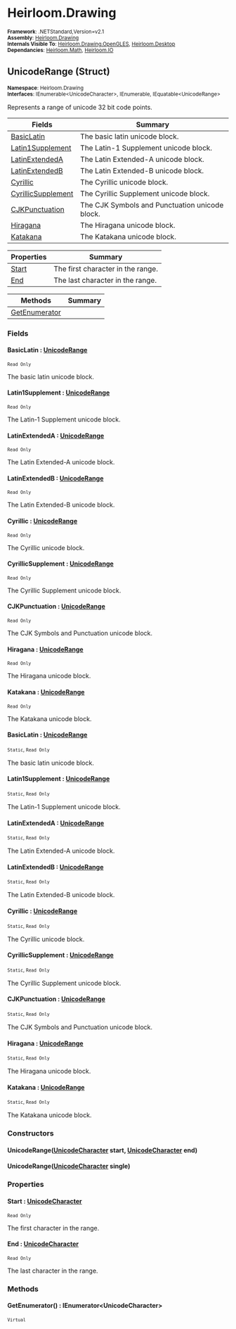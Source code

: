 # Heirloom.Drawing

<small>**Framework**: .NETStandard,Version=v2.1</small>  
<small>**Assembly**: [Heirloom.Drawing](../Heirloom.Drawing/Heirloom.Drawing.md)</small>  
<small>**Internals Visible To**: [Heirloom.Drawing.OpenGLES](../Heirloom.Drawing.OpenGLES/Heirloom.Drawing.OpenGLES.md), [Heirloom.Desktop](../Heirloom.Desktop/Heirloom.Desktop.md)</small>  
<small>**Dependancies**: [Heirloom.Math](../Heirloom.Math/Heirloom.Math.md), [Heirloom.IO](../Heirloom.IO/Heirloom.IO.md)</small>  

## UnicodeRange (Struct)
<small>**Namespace**: Heirloom.Drawing</sub></small>  
<small>**Interfaces**: IEnumerable\<UnicodeCharacter>, IEnumerable, IEquatable\<UnicodeRange></small>  

Represents a range of unicode 32 bit code points.

| Fields                          | Summary                                        |
|---------------------------------|------------------------------------------------|
| [BasicLatin](#BASIE074)         | The basic latin unicode block.                 |
| [Latin1Supplement](#LATI97FF)   | The Latin-1 Supplement unicode block.          |
| [LatinExtendedA](#LATID809)     | The Latin Extended-A unicode block.            |
| [LatinExtendedB](#LATIB028)     | The Latin Extended-B unicode block.            |
| [Cyrillic](#CYRI2C48)           | The Cyrillic unicode block.                    |
| [CyrillicSupplement](#CYRIDC51) | The Cyrillic Supplement unicode block.         |
| [CJKPunctuation](#CJKP619A)     | The CJK Symbols and Punctuation unicode block. |
| [Hiragana](#HIRA5925)           | The Hiragana unicode block.                    |
| [Katakana](#KATA2E4B)           | The Katakana unicode block.                    |

| Properties         | Summary                           |
|--------------------|-----------------------------------|
| [Start](#STARC183) | The first character in the range. |
| [End](#END6246)    | The last character in the range.  |

| Methods                    | Summary |
|----------------------------|---------|
| [GetEnumerator](#GETEF1F9) |         |

### Fields

#### <a name="BASIE074"></a> BasicLatin : [UnicodeRange](Heirloom.Drawing.UnicodeRange.md)
<small>`Read Only`</small>

The basic latin unicode block.

#### <a name="LATI97FF"></a> Latin1Supplement : [UnicodeRange](Heirloom.Drawing.UnicodeRange.md)
<small>`Read Only`</small>

The Latin-1 Supplement unicode block.

#### <a name="LATID809"></a> LatinExtendedA : [UnicodeRange](Heirloom.Drawing.UnicodeRange.md)
<small>`Read Only`</small>

The Latin Extended-A unicode block.

#### <a name="LATIB028"></a> LatinExtendedB : [UnicodeRange](Heirloom.Drawing.UnicodeRange.md)
<small>`Read Only`</small>

The Latin Extended-B unicode block.

#### <a name="CYRI2C48"></a> Cyrillic : [UnicodeRange](Heirloom.Drawing.UnicodeRange.md)
<small>`Read Only`</small>

The Cyrillic unicode block.

#### <a name="CYRIDC51"></a> CyrillicSupplement : [UnicodeRange](Heirloom.Drawing.UnicodeRange.md)
<small>`Read Only`</small>

The Cyrillic Supplement unicode block.

#### <a name="CJKP619A"></a> CJKPunctuation : [UnicodeRange](Heirloom.Drawing.UnicodeRange.md)
<small>`Read Only`</small>

The CJK Symbols and Punctuation unicode block.

#### <a name="HIRA5925"></a> Hiragana : [UnicodeRange](Heirloom.Drawing.UnicodeRange.md)
<small>`Read Only`</small>

The Hiragana unicode block.

#### <a name="KATA2E4B"></a> Katakana : [UnicodeRange](Heirloom.Drawing.UnicodeRange.md)
<small>`Read Only`</small>

The Katakana unicode block.

#### <a name="BASIE074"></a> BasicLatin : [UnicodeRange](Heirloom.Drawing.UnicodeRange.md)
<small>`Static`, `Read Only`</small>

The basic latin unicode block.

#### <a name="LATI97FF"></a> Latin1Supplement : [UnicodeRange](Heirloom.Drawing.UnicodeRange.md)
<small>`Static`, `Read Only`</small>

The Latin-1 Supplement unicode block.

#### <a name="LATID809"></a> LatinExtendedA : [UnicodeRange](Heirloom.Drawing.UnicodeRange.md)
<small>`Static`, `Read Only`</small>

The Latin Extended-A unicode block.

#### <a name="LATIB028"></a> LatinExtendedB : [UnicodeRange](Heirloom.Drawing.UnicodeRange.md)
<small>`Static`, `Read Only`</small>

The Latin Extended-B unicode block.

#### <a name="CYRI2C48"></a> Cyrillic : [UnicodeRange](Heirloom.Drawing.UnicodeRange.md)
<small>`Static`, `Read Only`</small>

The Cyrillic unicode block.

#### <a name="CYRIDC51"></a> CyrillicSupplement : [UnicodeRange](Heirloom.Drawing.UnicodeRange.md)
<small>`Static`, `Read Only`</small>

The Cyrillic Supplement unicode block.

#### <a name="CJKP619A"></a> CJKPunctuation : [UnicodeRange](Heirloom.Drawing.UnicodeRange.md)
<small>`Static`, `Read Only`</small>

The CJK Symbols and Punctuation unicode block.

#### <a name="HIRA5925"></a> Hiragana : [UnicodeRange](Heirloom.Drawing.UnicodeRange.md)
<small>`Static`, `Read Only`</small>

The Hiragana unicode block.

#### <a name="KATA2E4B"></a> Katakana : [UnicodeRange](Heirloom.Drawing.UnicodeRange.md)
<small>`Static`, `Read Only`</small>

The Katakana unicode block.

### Constructors

#### UnicodeRange([UnicodeCharacter](Heirloom.Drawing.UnicodeCharacter.md) start, [UnicodeCharacter](Heirloom.Drawing.UnicodeCharacter.md) end)

#### UnicodeRange([UnicodeCharacter](Heirloom.Drawing.UnicodeCharacter.md) single)

### Properties

#### <a name="STARC183"></a> Start : [UnicodeCharacter](Heirloom.Drawing.UnicodeCharacter.md)

<small>`Read Only`</small>

The first character in the range.

#### <a name="END6246"></a> End : [UnicodeCharacter](Heirloom.Drawing.UnicodeCharacter.md)

<small>`Read Only`</small>

The last character in the range.

### Methods

#### <a name="GETE2D4D"></a> GetEnumerator() : IEnumerator\<UnicodeCharacter>
<small>`Virtual`</small>

